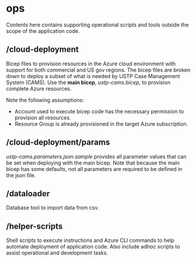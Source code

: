 # ops

Contents here contains supporting operational scripts and tools outside the scope of the application code.

## /cloud-deployment

Bicep files to provision resources in the Azure cloud environment with support for both commercial and US gov regions. The bicep files are broken down to deploy a subset of what is needed by USTP Case Management System (CAMS). Use the **main bicep**, _ustp-cams.bicep_, to provision complete Azure resources.

Note the following assumptions:
- Account used to execute bicep code has the necessary permission to provision all resources.
- Resource Group is already provisioned in the target Azure subscription.

## /cloud-deployment/params

_ustp-cams.parameters.json.sample_ provides all parameter values that can be set when deploying with the main bicep. Note that because the main bicep has some defaults, not all parameters are required to be defined in the json file.

## /dataloader

Database tool to import data from csv.

## /helper-scripts

Shell scripts to execute instructions and Azure CLI commands to help automate deployment of application code. Also include adhoc scripts to assist operational and development tasks.
